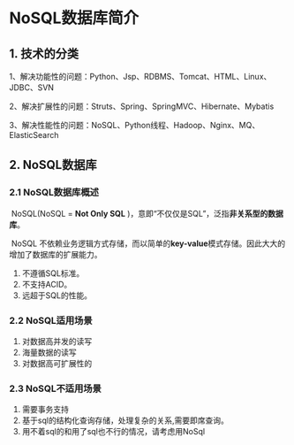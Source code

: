 # NoSQL数据库简介

## 1. 技术的分类

1、解决功能性的问题：Python、Jsp、RDBMS、Tomcat、HTML、Linux、JDBC、SVN

2、解决扩展性的问题：Struts、Spring、SpringMVC、Hibernate、Mybatis

3、解决性能性的问题：NoSQL、Python线程、Hadoop、Nginx、MQ、ElasticSearch

## 2. NoSQL数据库

### 2.1 NoSQL数据库概述

​		NoSQL(NoSQL = **Not Only SQL** )，意即“不仅仅是SQL”，泛指**非关系型的数据库**。 

​		NoSQL 不依赖业务逻辑方式存储，而以简单的**key-value**模式存储。因此大大的增加了数据库的扩展能力。

1. 不遵循SQL标准。
2. 不支持ACID。
3. 远超于SQL的性能。

### 2.2 NoSQL适用场景

1. 对数据高并发的读写
2. 海量数据的读写
3. 对数据高可扩展性的

### 2.3 NoSQL不适用场景

1. 需要事务支持
2. 基于sql的结构化查询存储，处理复杂的关系,需要即席查询。
3. 用不着sql的和用了sql也不行的情况，请考虑用NoSql